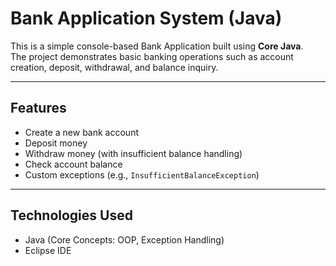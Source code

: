 # Bank Application System (Java)

This is a simple console-based Bank Application built using **Core Java**.  
The project demonstrates basic banking operations such as account creation, deposit, withdrawal, and balance inquiry.

---

## Features
- Create a new bank account
- Deposit money
- Withdraw money (with insufficient balance handling)
- Check account balance
- Custom exceptions (e.g., `InsufficientBalanceException`)

---

## Technologies Used
- Java (Core Concepts: OOP, Exception Handling)
- Eclipse IDE

